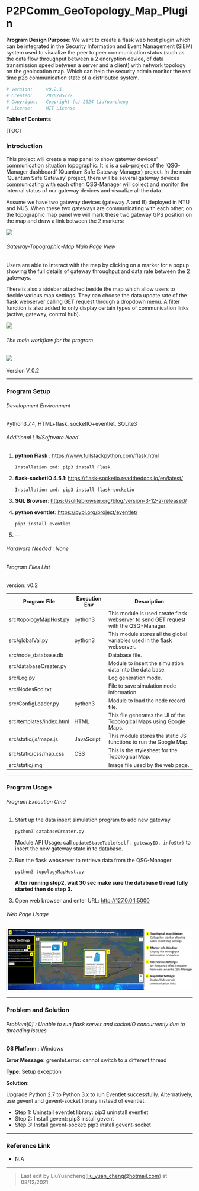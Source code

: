 # P2PComm_GeoTopology_Map_Plugin

**Program Design Purpose**: We want to create a flask web host plugin which can be integrated in the Security Information and Event Management (SIEM) system used to visualize the peer to peer communication status (such as the data flow throughput between a 2 encryption device, of data transmission speed between a server and a client) with  network topology on the geolocation map. Which can help the security admin monitor the real time p2p communication state of a distributed system.

```python
# Version:     v0.2.1
# Created:     2020/05/22
# Copyright:   Copyright (c) 2024 LiuYuancheng
# License:     MIT License 
```

**Table of Contents**

[TOC]

### Introduction

This project will create a map panel to show gateway devices' communication situation topographic. It is is a sub-project of the ‘QSG-Manager dashboard’ (Quantum Safe Gateway Manager) project. In the main ‘Quantum Safe Gateway’ project, there will be several gateway devices communicating with each other. QSG-Manager will collect and monitor the internal status of our gateway devices and visualize all the data. 

Assume we have two gateway devices (gateway A and B) deployed in NTU and NUS. When these two gateways are communicating with each other, on the topographic map panel we will mark these two gateway GPS position on the map and draw a link between the 2 markers:

![](doc/img/rm_preview.png)

###### Gateway-Topographic-Map Main Page View

Users are able to interact with the map by clicking on a marker for a popup showing the full details of gateway throughput and data rate between the 2 gateways.

There is also a sidebar attached beside the map which allow users to decide various map settings. They can choose the data update rate of the flask webserver calling GET request through a dropdown menu. A filter function is also added to only display certain types of communication links (active, gateway, control hub).

![](doc/img/map.gif)

###### The main workflow for the program

![](doc/img/workflow.png)

Version V_0.2

------

### Program Setup

###### Development Environment 

Python3.7.4, HTML+flask, socketIO+eventlet, SQLite3

###### Additional Lib/Software Need

1. **python Flask** : https://www.fullstackpython.com/flask.html

   ```
   Installation cmd: pip3 install Flask
   ```

3. **flask-socketIO 4.5.1**: https://flask-socketio.readthedocs.io/en/latest/

   ```
   Installation cmd: pip3 install flask-socketio
   ```

4. **SQL Browser**: https://sqlitebrowser.org/blog/version-3-12-2-released/

4. **python eventlet**: https://pypi.org/project/eventlet/

   ```
   pip3 install eventlet
   ```

5. --

###### Hardware Needed : None

###### Program Files List 

version: v0.2

| Program File             | Execution Env | Description                                                  |
| ------------------------ | ------------- | ------------------------------------------------------------ |
| src/topologyMapHost.py   | python3       | This module is used create flask webserver to send GET request with the QSG-Manager. |
| src/globalVal.py         | python3       | This module stores all the global variables used in the flask webserver. |
| src/node_database.db     |               | Database file.                                               |
| src/databaseCreater.py   |               | Module to insert the simulation data into the data base.     |
| src/Log.py               |               | Log generation mode.                                         |
| src/NodesRcd.txt         |               | File to save simulation node information.                    |
| src/ConfigLoader.py      | python3       | Module to load the node record file.                         |
| src/templates/index.html | HTML          | This file generates the UI of the Topological Maps using Google Maps. |
| src/static/js/maps.js    | JavaScript    | This module stores the static JS functions to run the Google Map. |
| src/static/css/map.css   | CSS           | This is the stylesheet for the Topological Map.              |
| src/static/img           |               | Image file used by the web page.                             |



------

### Program Usage

###### Program Execution Cmd 

1. Start up the data insert simulation program to add new gateway 
   ```
   python3 databaseCreater.py
   ```

   Module API Usage: call `updateStateTable(self, gatewayID, infoStr)` to insert the new gateway state in to database.
   
2. Run the flask webserver to retrieve data from the QSG-Manager

   ```
   python3 topologyMapHost.py
   ```

   **After running step2, wait 30 sec make sure the database thread fully started then do step 3.**

3. Open web browser and enter URL: http://127.0.0.1:5000



###### Web Page Usage

![](doc/img/UI_view.png)



------

### Problem and Solution

###### Problem[0] **:** Unable to run flask server and socketIO concurrently due to threading issues

**OS Platform** : Windows

**Error Message**: greenlet.error: cannot switch to a different thread

**Type**: Setup exception

**Solution**:

Upgrade Python 2.7 to Python 3.x to run Eventlet successfully. Alternatively, use gevent and gevent-socket library instead of eventlet:

- Step 1: Uninstall eventlet library: pip3 uninstall eventlet
- Step 2: Install gevent: pip3 install gevent
- Step 3: Install gevent-socket: pip3 install gevent-socket



------

### Reference Link

- N.A

  

------

> Last edit by LiuYuancheng(liu_yuan_cheng@hotmail.com) at 08/12/2021